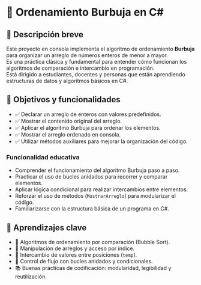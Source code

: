 # 🫧 Ordenamiento Burbuja en C#

## 🎯 Descripción breve

Este proyecto en consola implementa el algoritmo de ordenamiento **Burbuja** para organizar un arreglo de números enteros de menor a mayor.  
Es una práctica clásica y fundamental para entender cómo funcionan los algoritmos de comparación e intercambio en programación.  
Está dirigido a estudiantes, docentes y personas que están aprendiendo estructuras de datos y algoritmos básicos en C#.

## 📌 Objetivos y funcionalidades

- ✅ Declarar un arreglo de enteros con valores predefinidos.
- ✅ Mostrar el contenido original del arreglo.
- ✅ Aplicar el algoritmo Burbuja para ordenar los elementos.
- ✅ Mostrar el arreglo ordenado en consola.
- ✅ Utilizar métodos auxiliares para mejorar la organización del código.

### Funcionalidad educativa

- Comprender el funcionamiento del algoritmo Burbuja paso a paso.
- Practicar el uso de bucles anidados para recorrer y comparar elementos.
- Aplicar lógica condicional para realizar intercambios entre elementos.
- Reforzar el uso de métodos (`MostrarArreglo`) para modularizar el código.
- Familiarizarse con la estructura básica de un programa en C#.

## 🧠 Aprendizajes clave

- 🔁 Algoritmos de ordenamiento por comparación (Bubble Sort).
- 🔢 Manipulación de arreglos y acceso por índice.
- 🔄 Intercambio de valores entre posiciones (`temp`).
- 🧵 Control de flujo con bucles anidados y condicionales.
- 📚 Buenas prácticas de codificación: modularidad, legibilidad y reutilización.

